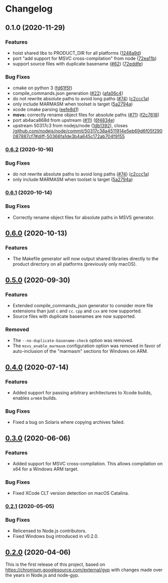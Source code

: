 # Changelog

## 0.1.0 (2020-11-29)


### Features

* hoist shared libs to PRODUCT_DIR for all platforms ([1248a9d](https://www.github.com/targos/gyp-next/commit/1248a9dea3b49f47c236153bff76d89d6e7874f7))
* port "add support for MSVC cross-compilation" from node ([72ea11b](https://www.github.com/targos/gyp-next/commit/72ea11b74407fcb2ffb41ec7d330008b2b5f6d81))
* support source files with duplicate basename ([#62](https://www.github.com/targos/gyp-next/issues/62)) ([72eddfe](https://www.github.com/targos/gyp-next/commit/72eddfe67f0216c3109f59efdb38dd9a2f8dddc5))


### Bug Fixes

* cmake on python 3 ([fd61f5f](https://www.github.com/targos/gyp-next/commit/fd61f5faa5275ec8fc98e3c7868c0dd46f109540))
* compile_commands.json generation ([#22](https://www.github.com/targos/gyp-next/issues/22)) ([afa06c4](https://www.github.com/targos/gyp-next/commit/afa06c4d2d612ef9cff86eedad53e7503d1453fb))
* do not rewrite absolute paths to avoid long paths ([#74](https://www.github.com/targos/gyp-next/issues/74)) ([c2ccc1a](https://www.github.com/targos/gyp-next/commit/c2ccc1a81f7f94433a94f4d01a2e820db4c4331a))
* only include MARMASM when toolset is target ([5a2794a](https://www.github.com/targos/gyp-next/commit/5a2794aefb58f0c00404ff042b61740bc8b8d5cd))
* xcode cmake parsing ([eefe8d1](https://www.github.com/targos/gyp-next/commit/eefe8d10e99863bc4ac7e2ed32facd608d400d4b))
* **msvs:** correctly rename object files for absolute paths ([#71](https://www.github.com/targos/gyp-next/issues/71)) ([f2c7618](https://www.github.com/targos/gyp-next/commit/f2c761838babf11024a3e6fab96d1e5a9dc1f556))
* port ab4aca868d from upstream ([#11](https://www.github.com/targos/gyp-next/issues/11)) ([6f4834e](https://www.github.com/targos/gyp-next/commit/6f4834e9c38c91d5369b8c1e585e8fc8e58decb0))
* upstream 50317c3 from nodejs/node ([1db1392](https://www.github.com/targos/gyp-next/commit/1db139210c8c60a1e32f636b6962c534f49dc502)), closes [/github.com/nodejs/node/commit/50317c38a4511914e5eb69d6f05f290087887cf7#diff-50366fa1de3b4a645c172ab704f9155](https://www.github.com/targos//github.com/nodejs/node/commit/50317c38a4511914e5eb69d6f05f290087887cf7/issues/diff-50366fa1de3b4a645c172ab704f9155)

### [0.6.2](https://www.github.com/nodejs/gyp-next/compare/v0.6.1...v0.6.2) (2020-10-16)


### Bug Fixes

* do not rewrite absolute paths to avoid long paths ([#74](https://www.github.com/nodejs/gyp-next/issues/74)) ([c2ccc1a](https://www.github.com/nodejs/gyp-next/commit/c2ccc1a81f7f94433a94f4d01a2e820db4c4331a))
* only include MARMASM when toolset is target ([5a2794a](https://www.github.com/nodejs/gyp-next/commit/5a2794aefb58f0c00404ff042b61740bc8b8d5cd))

### [0.6.1](https://github.com/nodejs/gyp-next/compare/v0.6.0...v0.6.1) (2020-10-14)


### Bug Fixes

* Correctly rename object files for absolute paths in MSVS generator.

## [0.6.0](https://github.com/nodejs/gyp-next/compare/v0.5.0...v0.6.0) (2020-10-13)


### Features

* The Makefile generator will now output shared libraries directly to the product directory on all platforms (previously only macOS).

## [0.5.0](https://github.com/nodejs/gyp-next/compare/v0.4.0...v0.5.0) (2020-09-30)


### Features

* Extended compile_commands_json generator to consider more file extensions than just `c` and `cc`. `cpp` and `cxx` are now supported.
* Source files with duplicate basenames are now supported.

### Removed

* The `--no-duplicate-basename-check` option was removed.
* The `msvs_enable_marmasm` configuration option was removed in favor of auto-inclusion of the "marmasm" sections for Windows on ARM.

## [0.4.0](https://github.com/nodejs/gyp-next/compare/v0.3.0...v0.4.0) (2020-07-14)


### Features

* Added support for passing arbitrary architectures to Xcode builds, enables `arm64` builds.

### Bug Fixes

* Fixed a bug on Solaris where copying archives failed.

## [0.3.0](https://github.com/nodejs/gyp-next/compare/v0.2.1...v0.3.0) (2020-06-06)


### Features

* Added support for MSVC cross-compilation. This allows compilation on x64 for a Windows ARM target.

### Bug Fixes

* Fixed XCode CLT version detection on macOS Catalina.

### [0.2.1](https://github.com/nodejs/gyp-next/compare/v0.2.0...v0.2.1) (2020-05-05)


### Bug Fixes

* Relicensed to Node.js contributors.
* Fixed Windows bug introduced in v0.2.0.

## [0.2.0](https://github.com/nodejs/gyp-next/releases/tag/v0.2.0) (2020-04-06)

This is the first release of this project, based on https://chromium.googlesource.com/external/gyp with changes made over the years in Node.js and node-gyp.
